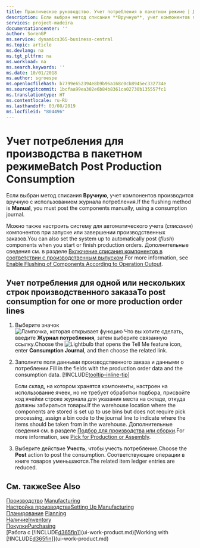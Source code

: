 ```yaml
---
title: Практическое руководство. Учет потребления в пакетном режиме | Документы Майкрософт
description: Если выбран метод списания **Вручную**, учет компонентов производится вручную с использованием журнала потребления.
services: project-madeira
documentationcenter: ''
author: SorenGP
ms.service: dynamics365-business-central
ms.topic: article
ms.devlang: na
ms.tgt_pltfrm: na
ms.workload: na
ms.search.keywords: ''
ms.date: 10/01/2018
ms.author: sgroespe
ms.openlocfilehash: b7799e652394e8b9b96a168c0cb8945ec332734e
ms.sourcegitcommit: 1bcfaa99ea302e6b84b8361ca02730b135557fc1
ms.translationtype: HT
ms.contentlocale: ru-RU
ms.lasthandoff: 03/08/2019
ms.locfileid: "804496"
---
```

# <a name="batch-post-production-consumption"></a><span data-ttu-id="f4306-103">Учет потребления для производства в пакетном режиме</span><span class="sxs-lookup"><span data-stu-id="f4306-103">Batch Post Production Consumption</span></span>
<span data-ttu-id="f4306-104">Если выбран метод списания **Вручную**, учет компонентов производится вручную с использованием журнала потребления.</span><span class="sxs-lookup"><span data-stu-id="f4306-104">If the flushing method is **Manual**, you must post the components manually, using a consumption journal.</span></span>

<span data-ttu-id="f4306-105">Можно также настроить систему для автоматического учета (*списания*) компонентов при запуске или завершении производственных заказов.</span><span class="sxs-lookup"><span data-stu-id="f4306-105">You can also set the system up to automatically post (*flush*) components when you start or finish production orders.</span></span> <span data-ttu-id="f4306-106">Дополнительные сведения см. в разделе [Включение списания компонентов в соответствии с производственным выпуском](production-how-to-flush-components-according-to-operation-output.md).</span><span class="sxs-lookup"><span data-stu-id="f4306-106">For more information, see [Enable Flushing of Components According to Operation Output](production-how-to-flush-components-according-to-operation-output.md).</span></span>

## <a name="to-post-consumption-for-one-or-more-production-order-lines"></a><span data-ttu-id="f4306-107">Учет потребления для одной или нескольких строк производственного заказа</span><span class="sxs-lookup"><span data-stu-id="f4306-107">To post consumption for one or more production order lines</span></span>  
1.  <span data-ttu-id="f4306-108">Выберите значок ![Лампочка, которая открывает функцию Что вы хотите сделать](media/ui-search/search_small.png "Что вы хотите сделать"), введите **Журнал потребления**, затем выберите связанную ссылку.</span><span class="sxs-lookup"><span data-stu-id="f4306-108">Choose the ![Lightbulb that opens the Tell Me feature](media/ui-search/search_small.png "Tell me what you want to do") icon, enter **Consumption Journal**, and then choose the related link.</span></span>  
2.  <span data-ttu-id="f4306-109">Заполните поля данными производственного заказа и данными о потреблении.</span><span class="sxs-lookup"><span data-stu-id="f4306-109">Fill in the fields with the production order data and the consumption data.</span></span> [!INCLUDE[tooltip-inline-tip](includes/tooltip-inline-tip_md.md)]  

    <span data-ttu-id="f4306-110">Если склад, на котором хранятся компоненты, настроен на использование ячеек, но не требует обработки подбора, присвойте код ячейки строке журнала для указания места на складе, откуда должны забираться товары.</span><span class="sxs-lookup"><span data-stu-id="f4306-110">If the warehouse location where the components are stored is set up to use bins but does not require pick processing, assign a bin code to the journal line to indicate where the items should be taken from in the warehouse.</span></span> <span data-ttu-id="f4306-111">Дополнительные сведения см. в разделе [Подбор для производства или сборки](warehouse-how-to-pick-for-production.md).</span><span class="sxs-lookup"><span data-stu-id="f4306-111">For more information, see [Pick for Production or Assembly](warehouse-how-to-pick-for-production.md).</span></span>  
3.  <span data-ttu-id="f4306-112">Выберите действие **Учесть**, чтобы учесть потребление.</span><span class="sxs-lookup"><span data-stu-id="f4306-112">Choose the **Post** action to post the consumption.</span></span> <span data-ttu-id="f4306-113">Соответствующие операции в книге товаров уменьшаются.</span><span class="sxs-lookup"><span data-stu-id="f4306-113">The related item ledger entries are reduced.</span></span>

## <a name="see-also"></a><span data-ttu-id="f4306-114">См. также</span><span class="sxs-lookup"><span data-stu-id="f4306-114">See Also</span></span>  
<span data-ttu-id="f4306-115">[Производство](production-manage-manufacturing.md)  </span><span class="sxs-lookup"><span data-stu-id="f4306-115">[Manufacturing](production-manage-manufacturing.md)  </span></span>  
[<span data-ttu-id="f4306-116">Настройка производства</span><span class="sxs-lookup"><span data-stu-id="f4306-116">Setting Up Manufacturing</span></span>](production-configure-production-processes.md)  
<span data-ttu-id="f4306-117">[Планирование](production-planning.md)    </span><span class="sxs-lookup"><span data-stu-id="f4306-117">[Planning](production-planning.md)    </span></span>  
[<span data-ttu-id="f4306-118">Наличие</span><span class="sxs-lookup"><span data-stu-id="f4306-118">Inventory</span></span>](inventory-manage-inventory.md)  
[<span data-ttu-id="f4306-119">Покупки</span><span class="sxs-lookup"><span data-stu-id="f4306-119">Purchasing</span></span>](purchasing-manage-purchasing.md)  
<span data-ttu-id="f4306-120">[Работа с [!INCLUDE[d365fin](includes/d365fin_md.md)]](ui-work-product.md)</span><span class="sxs-lookup"><span data-stu-id="f4306-120">[Working with [!INCLUDE[d365fin](includes/d365fin_md.md)]](ui-work-product.md)</span></span>
